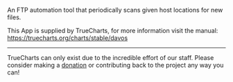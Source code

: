 An FTP automation tool that periodically scans given host locations for new files.

This App is supplied by TrueCharts, for more information visit the manual: https://truecharts.org/charts/stable/davos

---

TrueCharts can only exist due to the incredible effort of our staff.
Please consider making a [donation](https://truecharts.org/docs/about/sponsor) or contributing back to the project any way you can!
